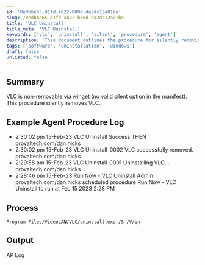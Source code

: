 ```yaml
---
id: '8edbbe65-d1fd-4b22-b80d-da2dc12a01ba'
slug: /8edbbe65-d1fd-4b22-b80d-da2dc12a01ba
title: 'VLC Uninstall'
title_meta: 'VLC Uninstall'
keywords: ['vlc', 'uninstall', 'silent', 'procedure', 'agent']
description: 'This document outlines the procedure for silently removing VLC from systems where it cannot be uninstalled via winget. It includes example logs and the command used for uninstallation.'
tags: ['software', 'uninstallation', 'windows']
draft: false
unlisted: false
---
```


## Summary

VLC is non-removable via winget (no valid silent option in the manifest).  
This procedure silently removes VLC.

## Example Agent Procedure Log

- 2:30:02 pm 15-Feb-23   VLC Uninstall   Success   THEN   provaltech.com/dan.hicks  
- 2:30:02 pm 15-Feb-23   VLC Uninstall-0002   VLC successfully removed.   provaltech.com/dan.hicks  
- 2:29:58 pm 15-Feb-23   VLC Uninstall-0001   Uninstalling VLC...   provaltech.com/dan.hicks  
- 2:28:46 pm 15-Feb-23   Run Now - VLC Uninstall   Admin provaltech.com/dan.hicks scheduled procedure Run Now - VLC Uninstall to run at Feb 15 2023 2:28 PM  

## Process

`Program Files/VideoLAN/VLC/uninstall.exe /S /V/qn`

## Output

AP Log





